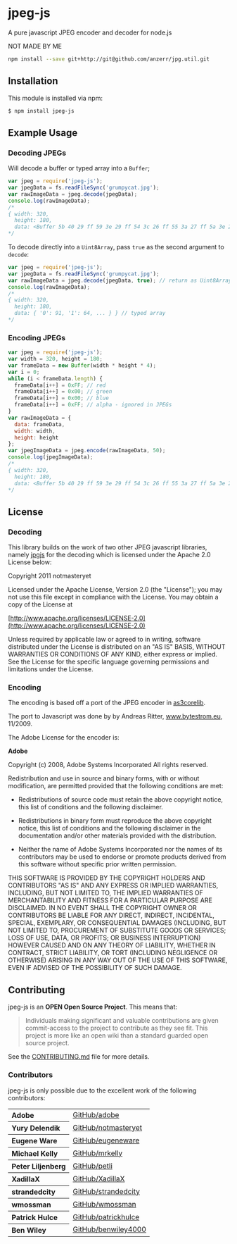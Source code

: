 # jpeg-js

A pure javascript JPEG encoder and decoder for node.js

NOT MADE BY ME

``` bash
npm install --save git+http://git@github.com/anzerr/jpg.util.git
```

## Installation

This module is installed via npm:

``` bash
$ npm install jpeg-js
```

## Example Usage

### Decoding JPEGs

Will decode a buffer or typed array into a `Buffer`;

``` js
var jpeg = require('jpeg-js');
var jpegData = fs.readFileSync('grumpycat.jpg');
var rawImageData = jpeg.decode(jpegData);
console.log(rawImageData);
/*
{ width: 320,
  height: 180,
  data: <Buffer 5b 40 29 ff 59 3e 29 ff 54 3c 26 ff 55 3a 27 ff 5a 3e 2f ff 5c 3c 31 ff 58 35 2d ff 5b 36 2f ff 55 35 32 ff 5a 3a 37 ff 54 36 32 ff 4b 32 2c ff 4b 36 ... > }
*/
```

To decode directly into a `Uint8Array`, pass `true` as the second argument to
`decode`:

``` js
var jpeg = require('jpeg-js');
var jpegData = fs.readFileSync('grumpycat.jpg');
var rawImageData = jpeg.decode(jpegData, true); // return as Uint8Array
console.log(rawImageData);
/*
{ width: 320,
  height: 180,
  data: { '0': 91, '1': 64, ... } } // typed array
*/
```

### Encoding JPEGs

``` js
var jpeg = require('jpeg-js');
var width = 320, height = 180;
var frameData = new Buffer(width * height * 4);
var i = 0;
while (i < frameData.length) {
  frameData[i++] = 0xFF; // red
  frameData[i++] = 0x00; // green
  frameData[i++] = 0x00; // blue
  frameData[i++] = 0xFF; // alpha - ignored in JPEGs
}
var rawImageData = {
  data: frameData,
  width: width,
  height: height
};
var jpegImageData = jpeg.encode(rawImageData, 50);
console.log(jpegImageData);
/*
{ width: 320,
  height: 180,
  data: <Buffer 5b 40 29 ff 59 3e 29 ff 54 3c 26 ff 55 3a 27 ff 5a 3e 2f ff 5c 3c 31 ff 58 35 2d ff 5b 36 2f ff 55 35 32 ff 5a 3a 37 ff 54 36 32 ff 4b 32 2c ff 4b 36 ... > }
*/
```

## License

### Decoding

This library builds on the work of two other JPEG javascript libraries,
namely [jpgjs](https://github.com/notmasteryet/jpgjs) for the decoding
which is licensed under the Apache 2.0 License below:

Copyright 2011 notmasteryet

Licensed under the Apache License, Version 2.0 (the "License");
you may not use this file except in compliance with the License.
You may obtain a copy of the License at

[http://www.apache.org/licenses/LICENSE-2.0](http://www.apache.org/licenses/LICENSE-2.0)

Unless required by applicable law or agreed to in writing, software
distributed under the License is distributed on an "AS IS" BASIS,
WITHOUT WARRANTIES OR CONDITIONS OF ANY KIND, either express or implied.
See the License for the specific language governing permissions and
limitations under the License.

### Encoding

The encoding is based off a port of the JPEG encoder in [as3corelib](https://code.google.com/p/as3corelib/source/browse/trunk/src/com/adobe/images/JPGEncoder.as).

The port to Javascript was done by by Andreas Ritter, www.bytestrom.eu, 11/2009.

The Adobe License for the encoder is:

**Adobe**

Copyright (c) 2008, Adobe Systems Incorporated
All rights reserved.

Redistribution and use in source and binary forms, with or without
modification, are permitted provided that the following conditions are
met:

* Redistributions of source code must retain the above copyright notice,
  this list of conditions and the following disclaimer.

* Redistributions in binary form must reproduce the above copyright
  notice, this list of conditions and the following disclaimer in the
  documentation and/or other materials provided with the distribution.

* Neither the name of Adobe Systems Incorporated nor the names of its
  contributors may be used to endorse or promote products derived from
  this software without specific prior written permission.

THIS SOFTWARE IS PROVIDED BY THE COPYRIGHT HOLDERS AND CONTRIBUTORS "AS
IS" AND ANY EXPRESS OR IMPLIED WARRANTIES, INCLUDING, BUT NOT LIMITED TO,
THE IMPLIED WARRANTIES OF MERCHANTABILITY AND FITNESS FOR A PARTICULAR
PURPOSE ARE DISCLAIMED. IN NO EVENT SHALL THE COPYRIGHT OWNER OR
CONTRIBUTORS BE LIABLE FOR ANY DIRECT, INDIRECT, INCIDENTAL, SPECIAL,
EXEMPLARY, OR CONSEQUENTIAL DAMAGES (INCLUDING, BUT NOT LIMITED TO,
PROCUREMENT OF SUBSTITUTE GOODS OR SERVICES; LOSS OF USE, DATA, OR
PROFITS; OR BUSINESS INTERRUPTION) HOWEVER CAUSED AND ON ANY THEORY OF
LIABILITY, WHETHER IN CONTRACT, STRICT LIABILITY, OR TORT (INCLUDING
NEGLIGENCE OR OTHERWISE) ARISING IN ANY WAY OUT OF THE USE OF THIS
SOFTWARE, EVEN IF ADVISED OF THE POSSIBILITY OF SUCH DAMAGE.

## Contributing

jpeg-js is an **OPEN Open Source Project**. This means that:

> Individuals making significant and valuable contributions are given commit-access to the project to contribute as they see fit. This project is more like an open wiki than a standard guarded open source project.

See the [CONTRIBUTING.md](https://github.com/eugeneware/jpeg-js/blob/master/CONTRIBUTING.md) file for more details.

### Contributors

jpeg-js is only possible due to the excellent work of the following contributors:

<table><tbody>
<tr><th align="left">Adobe</th><td><a href="https://github.com/adobe">GitHub/adobe</a></td></tr>
<tr><th align="left">Yury Delendik</th><td><a href="https://github.com/notmasteryet/">GitHub/notmasteryet</a></td></tr>
<tr><th align="left">Eugene Ware</th><td><a href="https://github.com/eugeneware">GitHub/eugeneware</a></td></tr>
<tr><th align="left">Michael Kelly</th><td><a href="https://github.com/mrkelly">GitHub/mrkelly</a></td></tr>
<tr><th align="left">Peter Liljenberg</th><td><a href="https://github.com/petli">GitHub/petli</a></td></tr>
<tr><th align="left">XadillaX</th><td><a href="https://github.com/XadillaX">GitHub/XadillaX</a></td></tr>
<tr><th align="left">strandedcity</th><td><a href="https://github.com/strandedcity">GitHub/strandedcity</a></td></tr>
<tr><th align="left">wmossman</th><td><a href="https://github.com/wmossman">GitHub/wmossman</a></td></tr>
<tr><th align="left">Patrick Hulce</th><td><a href="https://github.com/patrickhulce">GitHub/patrickhulce</a></td></tr>
<tr><th align="left">Ben Wiley</th><td><a href="https://github.com/benwiley4000">GitHub/benwiley4000</a></td></tr>
</tbody></table>
